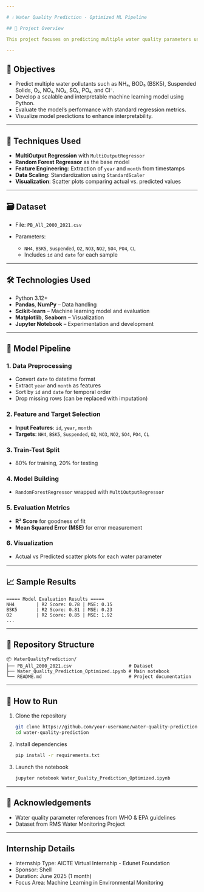 ```yaml
---

# 💧 Water Quality Prediction - Optimized ML Pipeline

## 📌 Project Overview

This project focuses on predicting multiple water quality parameters using a supervised multi-output regression model built with machine learning techniques. By leveraging historical water quality data, this solution aims to support environmental monitoring and decision-making for early detection of water pollution.

---
```


## 🎯 Objectives

* Predict multiple water pollutants such as NH₄, BOD₅ (BSK5), Suspended Solids, O₂, NO₃, NO₂, SO₄, PO₄, and Cl⁻.
* Develop a scalable and interpretable machine learning model using Python.
* Evaluate the model’s performance with standard regression metrics.
* Visualize model predictions to enhance interpretability.

---

## 🧠 Techniques Used

* **MultiOutput Regression** with `MultiOutputRegressor`
* **Random Forest Regressor** as the base model
* **Feature Engineering**: Extraction of `year` and `month` from timestamps
* **Data Scaling**: Standardization using `StandardScaler`
* **Visualization**: Scatter plots comparing actual vs. predicted values

---

## 🗃️ Dataset

* File: `PB_All_2000_2021.csv`
* Parameters:

  * `NH4`, `BSK5`, `Suspended`, `O2`, `NO3`, `NO2`, `SO4`, `PO4`, `CL`
  * Includes `id` and `date` for each sample

---

## 🛠️ Technologies Used

* Python 3.12+
* **Pandas**, **NumPy** – Data handling
* **Scikit-learn** – Machine learning model and evaluation
* **Matplotlib**, **Seaborn** – Visualization
* **Jupyter Notebook** – Experimentation and development

---

## 🧪 Model Pipeline

### 1. Data Preprocessing

* Convert `date` to datetime format
* Extract `year` and `month` as features
* Sort by `id` and `date` for temporal order
* Drop missing rows (can be replaced with imputation)

### 2. Feature and Target Selection

* **Input Features**: `id`, `year`, `month`
* **Targets**: `NH4`, `BSK5`, `Suspended`, `O2`, `NO3`, `NO2`, `SO4`, `PO4`, `CL`

### 3. Train-Test Split

* 80% for training, 20% for testing

### 4. Model Building

* `RandomForestRegressor` wrapped with `MultiOutputRegressor`

### 5. Evaluation Metrics

* **R² Score** for goodness of fit
* **Mean Squared Error (MSE)** for error measurement

### 6. Visualization

* Actual vs Predicted scatter plots for each water parameter

---

## 📈 Sample Results

```
===== Model Evaluation Results =====
NH4        | R2 Score: 0.78 | MSE: 0.15
BSK5       | R2 Score: 0.81 | MSE: 0.23
O2         | R2 Score: 0.85 | MSE: 1.92
...
```

---

## 📂 Repository Structure

```
📦 WaterQualityPrediction/
├── PB_All_2000_2021.csv                     # Dataset
├── Water_Quality_Prediction_Optimized.ipynb # Main notebook
└── README.md                                # Project documentation
```

---

## 🚀 How to Run

1. Clone the repository

   ```bash
   git clone https://github.com/your-username/water-quality-prediction.git
   cd water-quality-prediction
   ```

2. Install dependencies

   ```bash
   pip install -r requirements.txt
   ```

3. Launch the notebook

   ```bash
   jupyter notebook Water_Quality_Prediction_Optimized.ipynb
   ```

---

## 📢 Acknowledgements

* Water quality parameter references from WHO & EPA guidelines
* Dataset from RMS Water Monitoring Project

---
## Internship Details
* Internship Type: AICTE Virtual Internship - Edunet Foundation
* Sponsor: Shell
* Duration: June 2025 (1 month)
* Focus Area: Machine Learning in Environmental Monitoring
